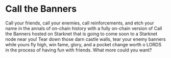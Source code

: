 # Call the Banners

Call your friends, call your enemies, call reinforcements, and etch your name in the annals of on-chain history with a fully on-chain version of Call the Banners hosted on Starknet that is going to come soon to a Starknet node near you! Tear down those darn castle walls, tear your enemy banners while yours fly high, win fame, glory, and a pocket change worth o LORDS in the process of having fun with friends. What more could you want?
